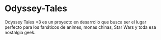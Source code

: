 # Odyssey-Tales
Odyssey Tales &lt;3 es un proyecto en desarrollo que busca ser el lugar perfecto para los fanáticos de animes, monas chinas, Star Wars y toda esa nostalgia geek. 
